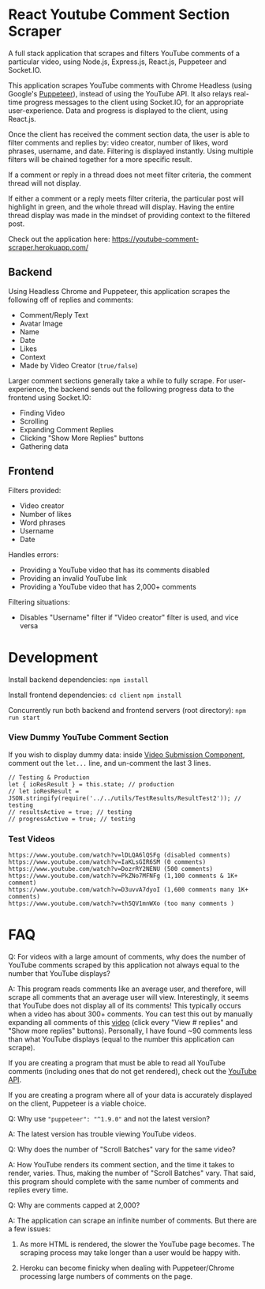 # React Youtube Comment Section Scraper
A full stack application that scrapes and filters YouTube comments of a particular video, using Node.js, Express.js, React.js, Puppeteer and Socket.IO.

This application scrapes YouTube comments with Chrome Headless (using Google's [Puppeteer](https://github.com/GoogleChrome/puppeteer)), instead of using the YouTube API.  It also relays real-time progress messages to the client using Socket.IO, for an appropriate user-experience. Data and progress is displayed to the client, using React.js.

Once the client has received the comment section data, the user is able to filter comments and replies by: video creator, number of likes, word phrases, username, and date. Filtering is displayed instantly. Using multiple filters will be chained together for a more specific result.

If a comment or reply in a thread does not meet filter criteria, the comment thread will not display.  

If either a comment or a reply meets filter criteria, the particular post will highlight in green, and the whole thread will display. Having the entire thread display was made in the mindset of providing context to the filtered post.

Check out the application here: https://youtube-comment-scraper.herokuapp.com/

## Backend

Using Headless Chrome and Puppeteer, this application scrapes the following off of replies and comments:
- Comment/Reply Text
- Avatar Image
- Name
- Date
- Likes
- Context
- Made by Video Creator (`true/false`)

Larger comment sections generally take a while to fully scrape. For user-experience, the backend sends out the following progress data to the frontend using Socket.IO:
- Finding Video
- Scrolling
- Expanding Comment Replies
- Clicking "Show More Replies" buttons
- Gathering data

## Frontend

Filters provided:
- Video creator
- Number of likes
- Word phrases
- Username
- Date

Handles errors:
- Providing a YouTube video that has its comments disabled
- Providing an invalid YouTube link
- Providing a YouTube video that has 2,000+ comments

Filtering situations:
- Disables "Username" filter if "Video creator" filter is used, and vice versa

# Development
Install backend dependencies: `npm install`

Install frontend dependencies: `cd client` `npm install`

Concurrently run both backend and frontend servers (root directory): `npm run start`

### View Dummy YouTube Comment Section

If you wish to display dummy data: inside [Video Submission Component](https://github.com/MikeM711/React-YouTube-Comment-Section-Scraper/blob/master/client/src/components/VideoSubmission/VideoSubmission.js), comment out the `let...` line, and un-comment the last 3 lines.

    // Testing & Production
    let { ioResResult } = this.state; // production
    // let ioResResult = JSON.stringify(require('../../utils/TestResults/ResultTest2')); // testing
    // resultsActive = true; // testing
    // progressActive = true; // testing

### Test Videos

    https://www.youtube.com/watch?v=lDLQA6lQSFg (disabled comments)
    https://www.youtube.com/watch?v=IaKLsGIR6SM (0 comments)
    https://www.youtube.com/watch?v=DozrRY2NENU (500 comments)
    https://www.youtube.com/watch?v=PkZNo7MFNFg (1,100 comments & 1K+ comment)
    https://www.youtube.com/watch?v=D3uvvA7dyoI (1,600 comments many 1K+ comments)
    https://www.youtube.com/watch?v=th5QV1mnWXo (too many comments )

# FAQ

Q: For videos with a large amount of comments, why does the number of YouTube comments scraped by this application not always equal to the number that YouTube displays?

A: This program reads comments like an average user, and therefore, will scrape all comments that an average user will view.  Interestingly, it seems that YouTube does not display all of its comments!  This typically occurs when a video has about 300+ comments.  You can test this out by manually expanding all comments of this [video](https://www.youtube.com/watch?v=DozrRY2NENU&lc=UgwJXxkTYTp3wUA579Z4AaABAg) (click every "View # replies" and "Show more replies" buttons). Personally, I have found ~90 comments less than what YouTube displays (equal to the number this application can scrape).

If you are creating a program that must be able to read all YouTube comments (including ones that do not get rendered), check out the [YouTube API](https://developers.google.com/youtube/v3/docs/commentThreads).

If you are creating a program where all of your data is accurately displayed on the client, Puppeteer is a viable choice.

Q: Why use `"puppeteer": "^1.9.0"` and not the latest version?

A: The latest version has trouble viewing YouTube videos.

Q: Why does the number of "Scroll Batches" vary for the same video?

A: How YouTube renders its comment section, and the time it takes to render, varies. Thus, making the number of "Scroll Batches" vary.  That said, this program should complete with the same number of comments and replies every time.

Q: Why are comments capped at 2,000?

A: The application can scrape an infinite number of comments.  But there are a few issues: 

1) As more HTML is rendered, the slower the YouTube page becomes. The scraping process may take longer than a user would be happy with.

2) Heroku can become finicky when dealing with Puppeteer/Chrome processing large numbers of comments on the page.
